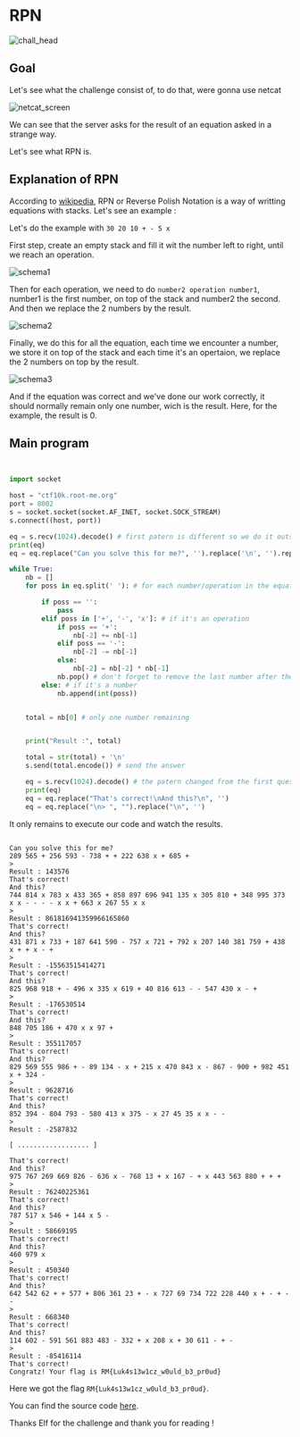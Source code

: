 # RPN

![chall_head](./chall_head.png)


## Goal

Let's see what the challenge consist of, to do that, were gonna use netcat

![netcat_screen](./netcat_screen.png)

We can see that the server asks for the result of an equation asked in a strange way.

Let's see what RPN is.

## Explanation of RPN

According to [wikipedia](https://en.wikipedia.org/wiki/Reverse_Polish_notation), RPN or Reverse Polish Notation is a way of writting equations with stacks. Let's see an example :

Let's do the example with `30 20 10 + - 5 x`

First step, create an empty stack and fill it wit the number left to right, until we reach an operation.

![schema1](./schema1.png)

Then for each operation, we need to do `number2 operation number1`, number1 is the first number, on top of the stack and number2 the second. And then we replace the 2 numbers by the result.

![schema2](./schema2.png)

Finally, we do this for all the equation, each time we encounter a number, we store it on top of the stack and each time it's an opertaion, we replace the 2 numbers on top by the result.

![schema3](./schema3.png)

And if the equation was correct and we've done our work correctly, it should normally remain only one number, wich is the result. Here, for the example, the result is 0.


## Main program

```python


import socket

host = "ctf10k.root-me.org"
port = 8002
s = socket.socket(socket.AF_INET, socket.SOCK_STREAM)
s.connect((host, port))

eq = s.recv(1024).decode() # first patern is different so we do it outside of the loop
print(eq)
eq = eq.replace("Can you solve this for me?", '').replace('\n', '').replace(">", '')

while True:
    nb = []
    for poss in eq.split(' '): # for each number/operation in the equation

        if poss == '':
            pass
        elif poss in ['+', '-', 'x']: # if it's an operation
            if poss == '+':
                nb[-2] += nb[-1]
            elif poss == '-':
                nb[-2] -= nb[-1]
            else:
                nb[-2] = nb[-2] * nb[-1]
            nb.pop() # don't forget to remove the last number after the calculus
        else: # if it's a number
            nb.append(int(poss))


    total = nb[0] # only one number remaining


    print("Result :", total)

    total = str(total) + '\n'
    s.send(total.encode()) # send the answer

    eq = s.recv(1024).decode() # the patern changed from the first question
    print(eq)
    eq = eq.replace("That's correct!\nAnd this?\n", '')
    eq = eq.replace("\n> ", "").replace("\n", '')
```


It only remains to execute our code and watch the results.


```

Can you solve this for me?
289 565 + 256 593 - 738 + + 222 638 x + 685 +
> 
Result : 143576
That's correct!
And this?
744 814 x 783 x 433 365 + 858 897 696 941 135 x 305 810 + 348 995 373 x x - - - - x x + 663 x 267 55 x x
> 
Result : 861816941359966165860
That's correct!
And this?
431 871 x 733 + 187 641 590 - 757 x 721 + 792 x 207 140 381 759 + 438 x + + x - +
> 
Result : -15563515414271
That's correct!
And this?
825 968 918 + - 496 x 335 x 619 + 40 816 613 - - 547 430 x - +
> 
Result : -176530514
That's correct!
And this?
848 705 186 + 470 x x 97 +
> 
Result : 355117057
That's correct!
And this?
829 569 555 986 + - 89 134 - x + 215 x 470 843 x - 867 - 900 + 982 451 x + 324 -
> 
Result : 9628716
That's correct!
And this?
852 394 - 804 793 - 580 413 x 375 - x 27 45 35 x x - -
> 
Result : -2587832

[ .................. ]

That's correct!
And this?
975 767 269 669 826 - 636 x - 768 13 + x 167 - + x 443 563 880 + + +
> 
Result : 76240225361
That's correct!
And this?
787 517 x 546 + 144 x 5 -
> 
Result : 58669195
That's correct!
And this?
460 979 x
> 
Result : 450340
That's correct!
And this?
642 542 62 + + 577 + 806 361 23 + - x 727 69 734 722 228 440 x + - + - -
> 
Result : 668340
That's correct!
And this?
114 602 - 591 561 883 483 - 332 + x 208 x + 30 611 - + -
> 
Result : -85416114
That's correct!
Congratz! Your flag is RM{Luk4s13w1cz_w0uld_b3_pr0ud}
```

Here we got the flag `RM{Luk4s13w1cz_w0uld_b3_pr0ud}`.

You can find the source code [here](./main.py).

Thanks Elf for the challenge and thank you for reading ! 

